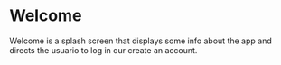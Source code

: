 # Welcome

Welcome is a splash screen that displays some info about the app and directs the usuario to log in our create an account.
